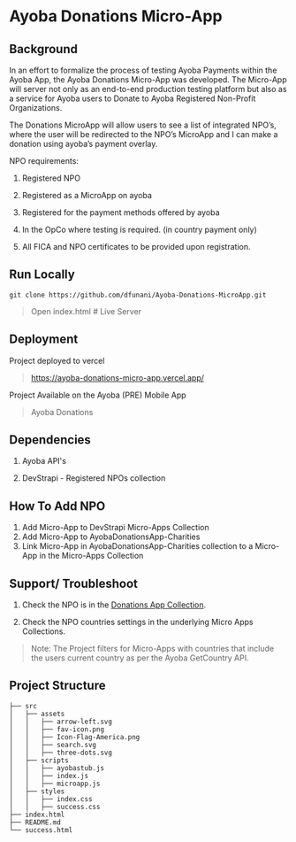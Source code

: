 # Ayoba Donations Micro-App

## Background

In an effort to formalize the process of testing Ayoba Payments within the Ayoba App, the Ayoba Donations Micro-App was developed.
The Micro-App will server not only as an end-to-end production testing platform but also as a service for Ayoba users to Donate to Ayoba Registered Non-Profit Organizations.

The Donations MicroApp will allow users to see a list of integrated NPO’s, where the user will be
redirected to the NPO’s MicroApp and I can make a donation using ayoba’s payment overlay.

NPO requirements:

1. Registered NPO

2. Registered as a MicroApp on ayoba

3. Registered for the payment methods offered by ayoba

4. In the OpCo where testing is required. (in country payment only)

5. All FICA and NPO certificates to be provided upon registration. 

## Run Locally

```git
git clone https://github.com/dfunani/Ayoba-Donations-MicroApp.git
```

> Open index.html # Live Server

## Deployment

Project deployed to vercel
> https://ayoba-donations-micro-app.vercel.app/

Project Available on the Ayoba (PRE) Mobile App
> Ayoba Donations

## Dependencies

1. Ayoba API's

2. DevStrapi - Registered NPOs collection

## How To Add NPO

1. Add Micro-App to DevStrapi Micro-Apps Collection
2. Add Micro-App to AyobaDonationsApp-Charities
3. Link Micro-App in AyobaDonationsApp-Charities    collection to a Micro-App in the Micro-Apps Collection

## Support/ Troubleshoot

1. Check the NPO is in the [Donations App Collection](https://devstrapi.thedigitalacademy.co.za/api/ayoba-donations-app-charities?populate[0]=micro_app&populate[1]=micro_app.countries).

2. Check the NPO countries settings in the underlying Micro Apps Collections.

> Note: The Project filters for Micro-Apps with countries that include the users current country as per the Ayoba GetCountry API.

## Project Structure

```structure
├── src
│   ├── assets
│   │   ├── arrow-left.svg
│   │   ├── fav-icon.png
│   │   ├── Icon-Flag-America.png
│   │   ├── search.svg
│   │   ├── three-dots.svg
│   ├── scripts
│   │   ├── ayobastub.js
│   │   ├── index.js
│   │   ├── microapp.js
│   ├── styles
│   │   ├── index.css
│   │   ├── success.css
├── index.html
├── README.md
└── success.html
```
